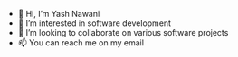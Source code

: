 - 👋 Hi, I’m Yash Nawani
- 👀 I’m interested in software development
- 💞️ I’m looking to collaborate on various software projects
- 📫 You can reach me on my email

<!---
YashNawani/YashNawani is a ✨ special ✨ repository because its `README.md` (this file) appears on your GitHub profile.
You can click the Preview link to take a look at your changes.
--->
